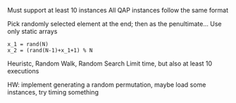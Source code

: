Must support at least 10 instances
All QAP instances follow the same format

Pick randomly selected element at the end; then as the penultimate...
Use only static arrays

```
x_1 = rand(N)
x_2 = (rand(N-1)+x_1+1) % N
```
Heuristc, Random Walk, Random Search
Limit time, but also at least 10 executions

HW: implement generating a random permutation, maybe load some instances, try timing something